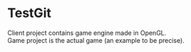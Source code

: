 # TestGit
Client project contains game engine made in OpenGL.<br>
Game project is the actual game (an example to be precise).
